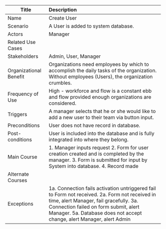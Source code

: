 | Title | Description |
|-------|:------------|
| Name | Create User |
| Scenario | A User is added to system database. |
| Actors | Manager |
| Related Use Cases |  |
| Stakeholders | Admin, User, Manager |
| Organizational Benefit | Organizations need employees by which to accomplish the daily tasks of the organization. Without employees (Users), the organization crumbles. |
| Frequency of Use | High - workforce and flow is a constant ebb and flow provided enough organizations are considered. |
| Triggers | A manager selects that he or she would like to add a new user to their team via button input. |
| Preconditions | User does not have record in database. |
| Post-conditions | User is included into the database and is fully integrated into where they belong. |
| Main Course | 1. Manager inputs request 2. Form for user creation created and is completed by the manager. 3. Form is submitted for input by System into database. 4. Record made |
| Alternate Courses | |
| Exceptions | 1a. Connection fails activation untriggered fail to Form not received. 2a. Form not received in time, alert Manager, fail gracefully. 3a. Connection failed on form submit, alert Manager. 5a. Database does not accept change, alert Manager, alert Admin |
